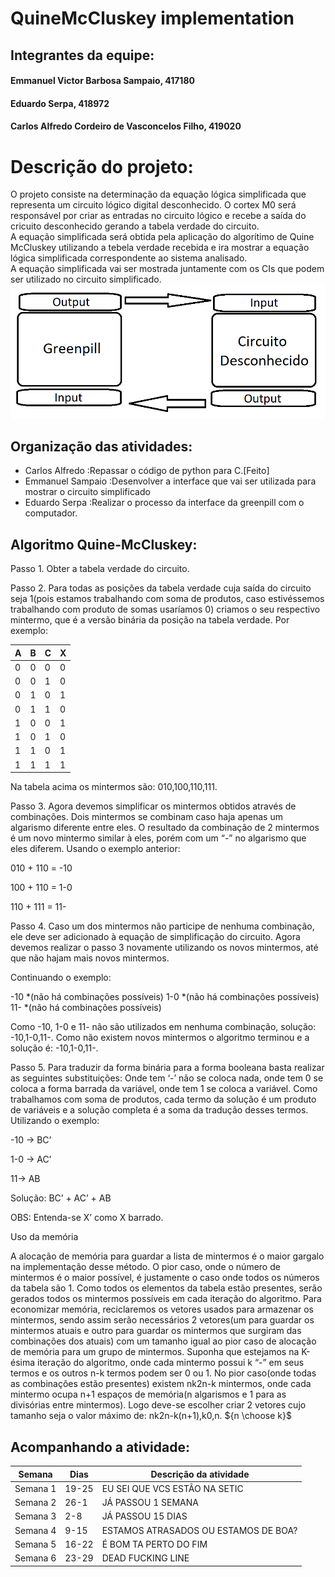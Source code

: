 # QuineMcCluskey implementation
## Integrantes da equipe:
#### Emmanuel Victor Barbosa Sampaio, 417180<br>
#### Eduardo Serpa, 418972<br>
#### Carlos Alfredo Cordeiro de Vasconcelos Filho, 419020<br>
# Descrição do projeto:
O projeto consiste na determinação da equação lógica simplificada que representa um circuito lógico digital desconhecido.
O cortex M0 será responsável por criar as entradas no circuito lógico e recebe a saída do cricuito desconhecido gerando a tabela verdade do circuito.<br>
A equação simplificada será obtida pela aplicação do algorítimo de Quine McCluskey utilizando a tebela verdade recebida e ira mostrar a equação lógica simplificada correspondente ao sistema analisado.<br>A equação simplificada vai ser mostrada juntamente com os CIs que podem ser utilizado no circuito simplificado.<br> 
![alt text](https://github.com/ManoloSampaio/Implementacaoquinemccluskey/blob/master/Diagrama%20de%20Blocos.png)
## Organização das atividades:
- Carlos Alfredo :Repassar o código de python para C.[Feito]<br>
- Emmanuel Sampaio :Desenvolver a interface que vai ser utilizada para mostrar o circuito simplificado
- Eduardo Serpa :Realizar o processo da interface da greenpill com o computador.
## Algoritmo Quine-McCluskey:
Passo 1. Obter a tabela verdade do circuito.

Passo 2. Para todas as posições da tabela verdade cuja saída do circuito seja 1(pois estamos trabalhando com soma de produtos, caso estivéssemos trabalhando com produto de somas usaríamos 0) criamos o seu respectivo mintermo, que é a versão binária da posição na tabela verdade. Por exemplo:

|A|B|C|X|
|----|----|----|----|
|0|0|0|0|
|0|0|1|0|
|0|1|0|1|
|0|1|1|0|
|1|0|0|1|
|1|0|1|0|
|1|1|0|1|
|1|1|1|1|


Na tabela acima os mintermos são: 010,100,110,111.

Passo 3. Agora devemos simplificar os mintermos obtidos através de combinações. Dois mintermos se combinam caso haja apenas um algarismo diferente entre eles. O resultado da combinação de 2 mintermos é um novo mintermo similar à eles, porém com um “-” no algarismo que eles diferem. Usando o exemplo anterior:

010 + 110 = -10

100 + 110 = 1-0

110 + 111 = 11-

Passo 4. Caso um dos mintermos não participe de nenhuma combinação, ele deve ser adicionado à equação de simplificação do circuito. Agora devemos realizar o passo 3 novamente utilizando os novos mintermos, até que não hajam mais novos mintermos.

Continuando o exemplo:

-10 *(não há combinações possíveis)
1-0 *(não há combinações possíveis)
11- *(não há combinações possíveis)

Como -10, 1-0 e 11- não são utilizados em nenhuma combinação, solução: -10,1-0,11-. Como não existem novos mintermos o algoritmo terminou e a solução é: -10,1-0,11-.

Passo 5. Para traduzir da forma binária para a forma booleana basta realizar as seguintes substituições: Onde tem ‘-’ não se coloca nada, onde tem 0 se coloca a forma barrada da variável, onde tem 1 se coloca a variável. Como trabalhamos com soma de produtos, cada termo da solução é um produto de variáveis e a solução completa é a soma da tradução desses termos. Utilizando o exemplo:

-10 -> BC’

1-0 -> AC’

11-> AB

Solução: BC’ + AC’ + AB

OBS: Entenda-se X’ como X barrado.

Uso da memória

A alocação de memória para guardar a lista de mintermos é o maior gargalo na implementação desse método.
O pior caso, onde o número de mintermos é o maior possível, é justamente o caso onde todos os números da tabela são 1. Como todos os elementos da tabela estão presentes, serão gerados todos os mintermos possíveis em cada iteração do algoritmo.
Para economizar memória, reciclaremos os vetores usados para armazenar os mintermos, sendo assim serão necessários 2 vetores(um para guardar os mintermos atuais e outro para guardar os mintermos que surgiram das combinações dos atuais) com um tamanho igual ao pior caso de alocação de memória para um grupo de mintermos.
Suponha que estejamos na K-ésima iteração do algoritmo, onde cada mintermo possui k “-” em seus termos e os outros n-k termos podem ser 0 ou 1. No pior caso(onde todas as combinações estão presentes) existem nk2n-k mintermos, onde cada mintermo ocupa n+1 espaços de memória(n algarismos e 1 para as divisórias entre mintermos). Logo deve-se escolher criar 2 vetores cujo tamanho seja o valor máximo de:
nk2n-k(n+1),k0,n.
${n \choose k}$
## Acompanhando a atividade:
|Semana|Dias|Descrição da atividade|
|----|----|----|
|Semana 1|19-25|EU SEI QUE VCS ESTÃO NA SETIC|
|Semana 2|26-1| JÁ PASSOU 1 SEMANA|
|Semana 3|2-8 | JÁ PASSOU 15 DIAS|
|Semana 4|9-15| ESTAMOS ATRASADOS OU ESTAMOS DE BOA?|
|Semana 5|16-22| É BOM TA PERTO DO FIM|
|Semana 6|23-29| DEAD FUCKING LINE|

